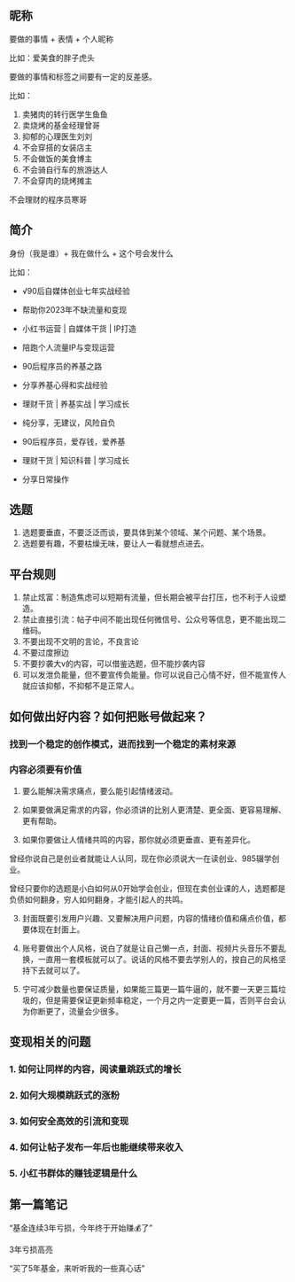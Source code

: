 ## 昵称
要做的事情 + 表情 + 个人昵称

比如：爱美食的胖子虎头

要做的事情和标签之间要有一定的反差感。

比如：
1. 卖猪肉的转行医学生鱼鱼
2. 卖烧烤的基金经理曾哥
3. 抑郁的心理医生刘刘
4. 不会穿搭的女装店主
5. 不会做饭的美食博主
6. 不会骑自行车的旅游达人
7. 不会穿肉的烧烤摊主

不会理财的程序员寒哥

## 简介

身份（我是谁）+ 我在做什么 + 这个号会发什么

比如：
- √90后自媒体创业七年实战经验
- 帮助你2023年不缺流量和变现
- 小红书运营 | 自媒体干货 | IP打造
- 陪跑个人流量IP与变现运营

- 90后程序员的养基之路
- 分享养基心得和实战经验
- 理财干货 | 养基实战 | 学习成长
- 纯分享，无建议，风险自负

- 90后程序员，爱存钱，爱养基
- 理财干货 | 知识科普 | 学习成长
- 分享日常操作

## 选题
1. 选题要垂直，不要泛泛而谈，要具体到某个领域、某个问题、某个场景。
2. 选题要有趣，不要枯燥无味，要让人一看就想点进去。

## 平台规则
1. 禁止炫富：制造焦虑可以短期有流量，但长期会被平台打压，也不利于人设塑造。
2. 禁止直接引流：帖子中间不能出现任何微信号、公众号等信息，更不能出现二维码。
3. 不要出现不文明的言论，不良言论
4. 不要过度擦边
5. 不要抄袭大v的内容，可以借鉴选题，但不能抄袭内容
6. 可以发泄负能量，但不要宣传负能量。你可以说自己心情不好，但不能宣传人就应该抑郁，不抑郁不是正常人。

## 如何做出好内容？如何把账号做起来？

### 找到一个稳定的创作模式，进而找到一个稳定的素材来源

### 内容必须要有价值
1. 要么能解决需求痛点，要么能引起情绪波动。 

2. 如果要做满足需求的内容，你必须讲的比别人更清楚、更全面、更容易理解、更有帮助。

3. 如果你要做让人情绪共鸣的内容，那你就必须更垂直、更有差异化。

曾经你说自己是创业者就能让人认同，现在你必须说大一在读创业、985辍学创业。

曾经只要你的选题是小白如何从0开始学会创业，但现在卖创业课的人，选题都是负债如何翻身，穷人如何翻身，才能引起人的共鸣。

3. 封面既要引发用户兴趣、又要解决用户问题，内容的情绪价值和痛点价值，都要体现在封面上。

4. 账号要做出个人风格，说白了就是让自己懒一点，封面、视频片头音乐不要乱换，一直用一套模板就可以了。说话的风格不要去学别人的，按自己的风格坚持下去就可以了。

5. 宁可减少数量也要保证质量，如果能三篇更一篇牛逼的，就不要一天更三篇垃圾的，但是需要保证更新频率稳定，一个月之内一定要更一篇，否则平台会认为你断更了，流量会少很多。

## 变现相关的问题
### 1. 如何让同样的内容，阅读量跳跃式的增长
### 2. 如何大规模跳跃式的涨粉
### 3. 如何安全高效的引流和变现
### 4. 如何让帖子发布一年后也能继续带来收入
### 5. 小红书群体的赚钱逻辑是什么

## 第一篇笔记

“基金连续3年亏损，今年终于开始赚💰了”

3年亏损高亮

“买了5年基金，来听听我的一些真心话”
